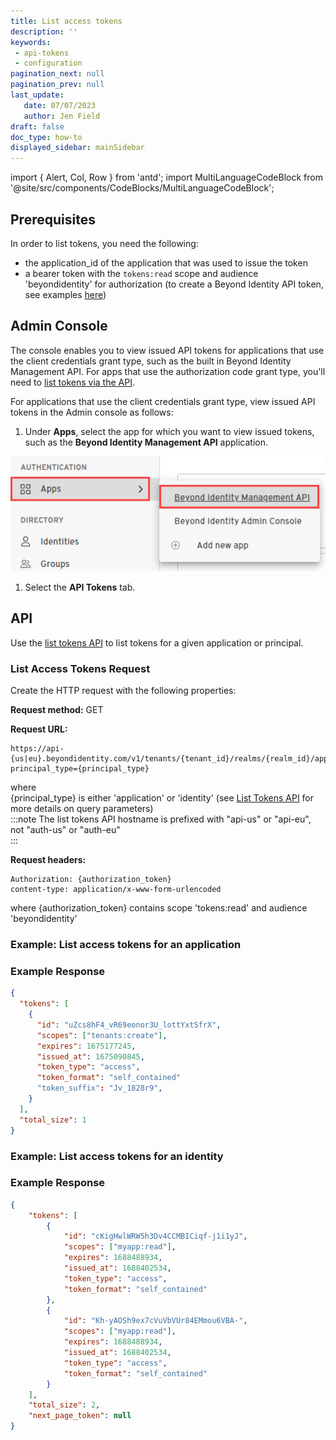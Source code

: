```yaml
---
title: List access tokens
description: ''
keywords: 
 - api-tokens
 - configuration
pagination_next: null
pagination_prev: null
last_update: 
   date: 07/07/2023
   author: Jen Field
draft: false
doc_type: how-to
displayed_sidebar: mainSidebar
---
```



import { Alert, Col, Row } from 'antd';
import MultiLanguageCodeBlock from '@site/src/components/CodeBlocks/MultiLanguageCodeBlock';


## Prerequisites
In order to list tokens, you need the following:  
 - the application_id of the application that was used to issue the token  
 - a bearer token with the `tokens:read` scope and audience 'beyondidentity' for authorization (to create a Beyond Identity API token, see examples [here](./create-api-token#example-create-tokens-for-the-beyond-identity-management-api))  

 
## Admin Console
The console enables you to view issued API tokens for applications that use the client credentials 
grant type, such as the built in Beyond Identity Management API. For apps that use the authorization code 
grant type, you'll need to [list tokens via the API](#api).  

For applications that use the client credentials grant type, view issued API tokens in the Admin console as follows:  
1. Under **Apps**, select the app for which you want to view issued tokens, such as the **Beyond Identity Management API** application.

  ![Beyond Identity Management API](../images/apps-beyond-identity-management-api.png)

1. Select the **API Tokens** tab.

## API
Use the [list tokens API](https://developer.beyondidentity.com/api/v1#tag/Tokens/operation/ListTokens) to list tokens for a given application or principal.  

### List Access Tokens Request
Create the HTTP request with the following properties:  

**Request method:** GET  

**Request URL:** 
```  
https://api-{us|eu}.beyondidentity.com/v1/tenants/{tenant_id}/realms/{realm_id}/applications/{application_id}/tokens?principal_type={principal_type}  
```  
where  
{principal_type} is either 'application' or 'identity' (see [List Tokens API](https://developer.beyondidentity.com/api/v1#tag/Tokens/operation/ListTokens) for more details on query parameters)  
:::note
The list tokens API hostname is prefixed with "api-us" or "api-eu", not "auth-us" or "auth-eu"  
:::

**Request headers:**  
```  
Authorization: {authorization_token}
content-type: application/x-www-form-urlencoded  
```  
where 
{authorization_token} contains scope 'tokens:read' and audience 'beyondidentity'  

### Example: List access tokens for an application

<MultiLanguageCodeBlock
curl='curl -G "https://api-$(REGION).beyondidentity.com/v1/tenants/$(TENANT_ID)/realms/$(REALM_ID)/applications/$(APPLICATION_ID)/tokens" \
--data-urlencode "principal_type=application" \
--data-urlencode "principal_id=$(APPLICATION_ID)" \
-H "Authorization Bearer $(MANAGEMENT_API_TOKEN)"'
title="/tokens"
/>

### Example Response

```json
{
  "tokens": [
    {
      "id": "uZcs8hF4_vR69eonor3U_lottYxtSfrX",
      "scopes": ["tenants:create"],
      "expires": 1675177245,
      "issued_at": 1675090845,
      "token_type": "access",
      "token_format": "self_contained"
      "token_suffix": "Jv_1828r9",
    }
  ],
  "total_size": 1
}
```

### Example: List access tokens for an identity

<MultiLanguageCodeBlock
curl='curl -G "https://api-$(REGION).beyondidentity.com/v1/tenants/$(TENANT_ID)/realms/$(REALM_ID)/applications/$(APPLICATION_ID)/tokens" \
--data-urlencode "principal_type=identity" \
--data-urlencode "principal_id=$(IDENTITY_ID)" \
-H "Authorization Bearer $(MANAGEMENT_API_TOKEN)"'
title="/tokens"
/>


### Example Response

```json
{
    "tokens": [
        {
            "id": "cKigHwlWRW5h3Dv4CCMBICiqf-j1i1yJ",
            "scopes": ["myapp:read"],
            "expires": 1688488934,
            "issued_at": 1688402534,
            "token_type": "access",
            "token_format": "self_contained"
        },
        {
            "id": "Kh-yAOSh9ex7cVuVbVUr84EMmou6VBA-",
            "scopes": ["myapp:read"],
            "expires": 1688488934,
            "issued_at": 1688402534,
            "token_type": "access",
            "token_format": "self_contained"
        }
    ],
    "total_size": 2,
    "next_page_token": null
}
```
